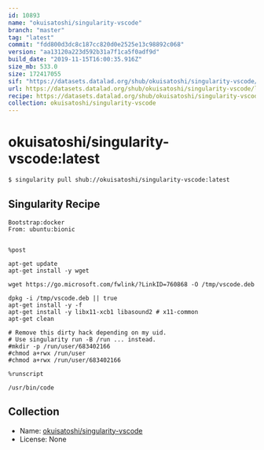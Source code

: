 ```yaml
---
id: 10893
name: "okuisatoshi/singularity-vscode"
branch: "master"
tag: "latest"
commit: "fdd800d3dc8c187cc820d0e2525e13c98892c068"
version: "aa13120a223d592b31a7f1ca5f0adf9d"
build_date: "2019-11-15T16:00:35.916Z"
size_mb: 533.0
size: 172417055
sif: "https://datasets.datalad.org/shub/okuisatoshi/singularity-vscode/latest/2019-11-15-fdd800d3-aa13120a/aa13120a223d592b31a7f1ca5f0adf9d.sif"
url: https://datasets.datalad.org/shub/okuisatoshi/singularity-vscode/latest/2019-11-15-fdd800d3-aa13120a/
recipe: https://datasets.datalad.org/shub/okuisatoshi/singularity-vscode/latest/2019-11-15-fdd800d3-aa13120a/Singularity
collection: okuisatoshi/singularity-vscode
---
```


# okuisatoshi/singularity-vscode:latest

```bash
$ singularity pull shub://okuisatoshi/singularity-vscode:latest
```

## Singularity Recipe

```singularity
Bootstrap:docker
From: ubuntu:bionic


%post

apt-get update
apt-get install -y wget

wget https://go.microsoft.com/fwlink/?LinkID=760868 -O /tmp/vscode.deb

dpkg -i /tmp/vscode.deb || true
apt-get install -y -f
apt-get install -y libx11-xcb1 libasound2 # x11-common
apt-get clean

# Remove this dirty hack depending on my uid.
# Use singularity run -B /run ... instead.
#mkdir -p /run/user/683402166
#chmod a+rwx /run/user
#chmod a+rwx /run/user/683402166

%runscript

/usr/bin/code
```

## Collection

 - Name: [okuisatoshi/singularity-vscode](https://github.com/okuisatoshi/singularity-vscode)
 - License: None

